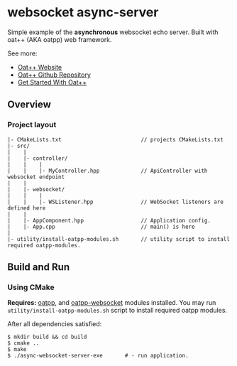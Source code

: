 # websocket async-server

Simple example of the **asynchronous** websocket echo server. Built with oat++ (AKA oatpp) web framework.

See more:

- [Oat++ Website](https://oatpp.io/)
- [Oat++ Github Repository](https://github.com/oatpp/oatpp)
- [Get Started With Oat++](https://oatpp.io/docs/start)

## Overview

### Project layout

```
|- CMakeLists.txt                         // projects CMakeLists.txt
|- src/
|    |
|    |- controller/
|    |    |
|    |    |- MyController.hpp             // ApiController with websocket endpoint
|    |
|    |- websocket/
|    |    |
|    |    |- WSListener.hpp               // WebSocket listeners are defined here
|    |
|    |- AppComponent.hpp                  // Application config. 
|    |- App.cpp                           // main() is here
|
|- utility/install-oatpp-modules.sh       // utility script to install required oatpp-modules.  
```

## Build and Run

### Using CMake

**Requires:** [oatpp](https://github.com/oatpp/oatpp), and [oatpp-websocket](https://github.com/oatpp/oatpp-websocket) 
modules installed. You may run `utility/install-oatpp-modules.sh` 
script to install required oatpp modules.

After all dependencies satisfied:

```
$ mkdir build && cd build
$ cmake ..
$ make 
$ ./async-websocket-server-exe       # - run application.
```
